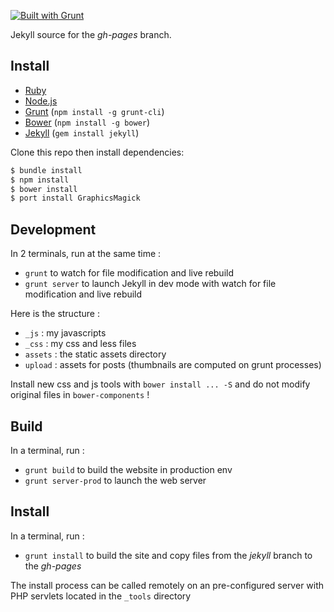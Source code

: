 [![Built with Grunt](https://cdn.gruntjs.com/builtwith.png)](http://gruntjs.com/)

Jekyll source for the *gh-pages* branch.

## Install

- [Ruby](http://www.ruby-lang.org/)
- [Node.js](http://nodejs.org/)
- [Grunt](http://gruntjs.com/) (`npm install -g grunt-cli`)
- [Bower](http://bower.io/) (`npm install -g bower`)
- [Jekyll](http://jekyllrb.com) (`gem install jekyll`)

Clone this repo then install dependencies:

```bash
$ bundle install
$ npm install
$ bower install
$ port install GraphicsMagick
```

## Development

In 2 terminals, run at the same time :

- `grunt` to watch for file modification and live rebuild
- `grunt server` to launch Jekyll in dev mode with watch for file modification and live rebuild

Here is the structure :

- `_js` : my javascripts
- `_css` : my css and less files
- `assets` : the static assets directory
- `upload` : assets for posts (thumbnails are computed on grunt processes)

Install new css and js tools with `bower install ... -S` and do not modify original files in `bower-components` !

## Build

In a terminal, run :

- `grunt build` to build the website in production env
- `grunt server-prod` to launch the web server


## Install

In a terminal, run :

- `grunt install` to build the site and copy files from the *jekyll* branch to the *gh-pages*

The install process can be called remotely on an pre-configured server with PHP servlets located in the `_tools` directory
